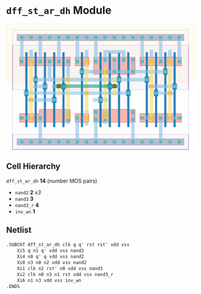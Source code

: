 # `dff_st_ar_dh` Module
![Layout](dff_st_ar_dh.png)

## Cell Hierarchy

`dff_st_ar_dh` **14** (number MOS pairs)
- `nand2` **2** *x3*
- `nand3` **3**
- `nand3_r` **4**
- `inv_wn` **1**

## Netlist

```
.SUBCKT dff_st_ar_dh clk q q' rst rst' vdd vss
    Xi5 q n1 q' vdd vss nand2
    Xi4 n0 q' q vdd vss nand2
    Xi0 n3 n0 n2 vdd vss nand2
    Xi1 clk n2 rst' n0 vdd vss nand3
    Xi2 clk n0 n3 n1 rst vdd vss nand3_r
    Xi6 n1 n3 vdd vss inv_wn
.ENDS
```
